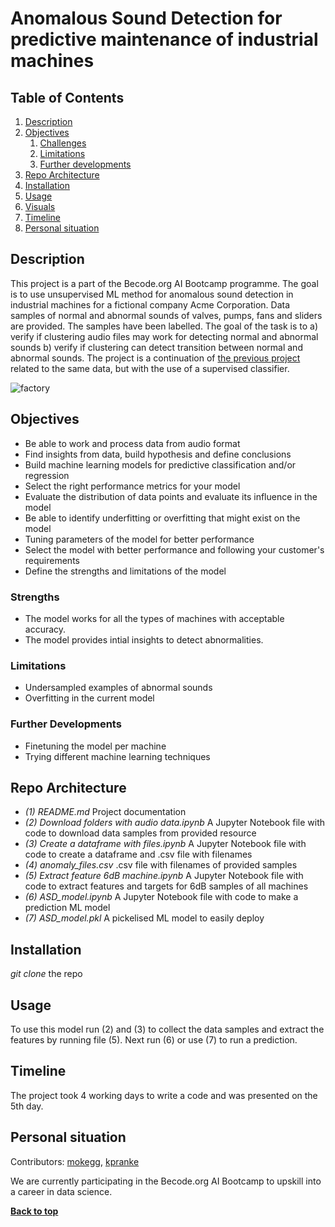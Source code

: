 # Anomalous Sound Detection for predictive maintenance of industrial machines

## Table of Contents
1. [Description](#description)
1. [Objectives](#objectives)
	1. [Challenges](#challenges)
	2. [Limitations](#limitations)
	3. [Further developments](#further-developments)
1. [Repo Architecture](#repo-architecture)
1. [Installation](#installation)
1. [Usage](#usage)
1. [Visuals](#visuals)
1. [Timeline](#timeline)
1. [Personal situation](#personal-situation)

## Description
This project is a part of the Becode.org AI Bootcamp programme. The goal is to use unsupervised ML method for anomalous sound detection in industrial machines for a fictional company Acme Corporation. Data samples of normal and abnormal sounds of valves, pumps, fans and sliders are provided. The samples have been labelled. The goal of the task is to a) verify if clustering audio files may work for detecting normal and abnormal sounds b) verify if clustering can detect transition between normal and abnormal sounds. The project is a continuation of [the previous project](https://github.com/kpranke/machine-monitoring-conditions) related to the same data, but with the use of a supervised classifier. 

![factory](https://images.unsplash.com/photo-1513828583688-c52646db42da?ixlib=rb-1.2.1&ixid=MnwxMjA3fDB8MHxwaG90by1wYWdlfHx8fGVufDB8fHx8&auto=format&fit=crop&w=2070&q=80)

## Objectives

- Be able to work and process data from audio format
- Find insights from data, build hypothesis and define conclusions
- Build machine learning models for predictive classification and/or regression
- Select the right performance metrics for your model
- Evaluate the distribution of data points and evaluate its influence in the model
- Be able to identify underfitting or overfitting that might exist on the model
- Tuning parameters of the model for better performance
- Select the model with better performance and following your customer's requirements
- Define the strengths and limitations of the model

### Strengths

- The model works for all the types of machines with acceptable accuracy.
- The model provides intial insights to detect abnormalities.

### Limitations

- Undersampled examples of abnormal sounds
- Overfitting in the current model 

### Further Developments

- Finetuning the model per machine
- Trying different machine learning techniques

## Repo Architecture

- *(1) README.md* Project documentation
- *(2) Download folders with audio data.ipynb* A Jupyter Notebook file with code to download data samples from provided resource
- *(3) Create a dataframe with files.ipynb* A Jupyter Notebook file with code to create a dataframe and .csv file with filenames
- *(4) anomaly_files.csv* .csv file with filenames of provided samples
- *(5) Extract feature 6dB machine.ipynb* A Jupyter Notebook file with code to extract features and targets for 6dB samples of all machines 
- *(6) ASD_model.ipynb* A Jupyter Notebook file with code to make a prediction ML model
- *(7) ASD_model.pkl* A pickelised ML model to easily deploy

## Installation

 *git clone* the repo 


## Usage

To use this model run (2) and (3) to collect the data samples and extract the features by running file (5). Next run (6) or use (7) to run a prediction.

## Timeline

The project took 4 working days to write a code and was presented on the 5th day.

## Personal situation

Contributors: [mokegg](https://github.com/mokegg), [kpranke](https://github.com/kpranke)

We are currently participating in the Becode.org AI Bootcamp to upskill into a career in data science.

**[Back to top](#table-of-contents)**
